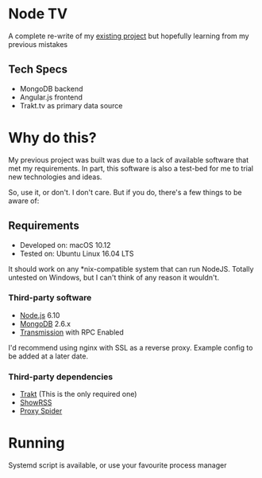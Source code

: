 # Node TV

A complete re-write of my [existing project](https://github.com/greebowarrior/nessa)
but hopefully learning from my previous mistakes

## Tech Specs

- MongoDB backend
- Angular.js frontend
- Trakt.tv as primary data source

# Why do this?

My previous project was built was due to a lack of available software that met my requirements.
In part, this software is also a test-bed for me to trial new technologies and ideas.

So, use it, or don't. I don't care. But if you do, there's a few things to be aware of:

## Requirements

- Developed on: macOS 10.12
- Tested on: Ubuntu Linux 16.04 LTS

It should work on any *nix-compatible system that can run NodeJS.
Totally untested on Windows, but I can't think of any reason it wouldn't.

### Third-party software

- [Node.js](https://nodejs.org) 6.10
- [MongoDB](https://mongodb.org) 2.6.x
- [Transmission](https://transmissionbt.com) with RPC Enabled

I'd recommend using nginx with SSL as a reverse proxy. Example config to be added at a later date.

### Third-party dependencies

- [Trakt](https://trakt.tv) (This is the only required one)
- [ShowRSS](https://showrss.com)
- [Proxy Spider](https://trakt.tv)


# Running

Systemd script is available, or use your favourite process manager

